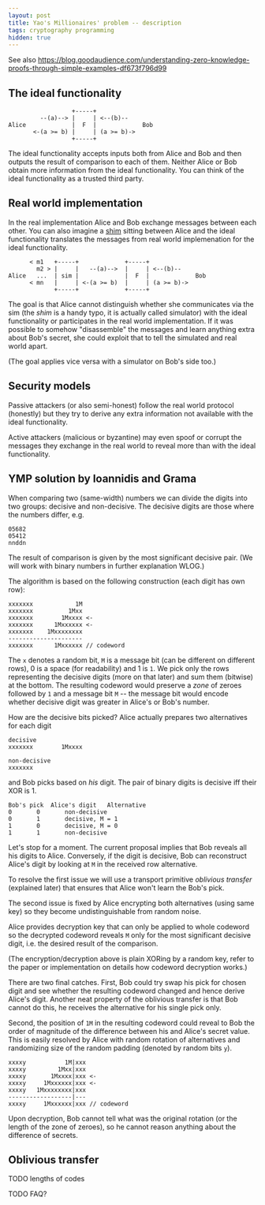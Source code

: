 ```yaml
---
layout: post
title: Yao's Millionaires' problem -- description
tags: cryptography programming 
hidden: true
---
```


See also https://blog.goodaudience.com/understanding-zero-knowledge-proofs-through-simple-examples-df673f796d99

## The ideal functionality


	                  +-----+
	         --(a)--> |     | <--(b)--
	Alice             |  F  |             Bob
	       <-(a >= b) |     | (a >= b)->
	                  +-----+

The ideal functionality accepts inputs both from Alice and Bob and then outputs
the result of comparison to each of them.
Neither Alice or Bob obtain more information from the ideal functionality.
You can think of the ideal functionality as a trusted third party.

## Real world implementation

In the real implementation Alice and Bob exchange messages between each other.
You can also imagine a [shim](https://en.wikipedia.org/wiki/Shim_(computing))
sitting between Alice and the ideal functionality translates the
messages from real world implemenation for the ideal functionality.


	      < m1   +-----+             +-----+
	        m2 > |     |   --(a)-->  |     | <--(b)--
	Alice   ...  | sim |             |  F  |             Bob
	      < mn   |     | <-(a >= b)  |     | (a >= b)->
	             +-----+             +-----+ 

The goal is that Alice cannot distinguish whether she communicates via the sim
(the *shim* is a handy typo, it is actually called simulator) with the ideal
functionality or participates in the real world implementation.
If it was possible to somehow "disassemble" the messages and learn anything
extra about Bob's secret, she could exploit that to tell the simulated and real
world apart.

(The goal applies vice versa with a simulator on Bob's side too.)

## Security models

Passive attackers (or also semi-honest) follow the real world protocol
(honestly) but they try to derive any extra information not available with the
ideal functionality.

Active attackers (malicious or byzantine) may even spoof or corrupt the
messages they exchange in the real world to reveal more than with the ideal
functionality.


## YMP solution by Ioannidis and Grama

When comparing two (same-width) numbers we can divide the digits into two
groups: decisive and non-decisive.
The decisive digits are those where the numbers differ, e.g.

	05682
	05412
	nnddn

The result of comparison is given by the most significant decisive pair.
(We will work with binary numbers in further explanation WLOG.)

The algorithm is based on the following construction (each digit has own row):

	xxxxxxx            1M
	xxxxxxx          1Mxx
	xxxxxxx        1Mxxxx <-
	xxxxxxx      1Mxxxxxx <-
	xxxxxxx    1Mxxxxxxxx
	---------------------
	xxxxxxx      1Mxxxxxx // codeword

The `x` denotes a random bit, `M` is a message bit (can be different on
different rows), 0 is a space (for readability) and 1 is `1`.
We pick only the rows representing the decisive digits (more on that later)
and sum them (bitwise) at the bottom.
The resulting codeword would preserve a *zone* of zeroes followed by `1` and a
message bit `M` -- the message bit would encode whether decisive digit was
greater in Alice's or Bob's number.

How are the decisive bits picked? Alice actually prepares two alternatives for
each digit

	decisive
	xxxxxxx        1Mxxxx
	
	non-decisive
	xxxxxxx              

and Bob picks based on *his* digit.
The pair of binary digits is decisive iff their XOR is 1.

	Bob's pick	Alice's digit	Alternative
	0		0		non-decisive
	0		1		decisive, M = 1
	1		0		decisive, M = 0
	1		1		non-decisive

Let's stop for a moment. The current proposal implies that Bob reveals all his
digits to Alice.
Conversely, if the digit is decisive, Bob can reconstruct Alice's digit by
looking at `M` in the received row alternative.

To resolve the first issue we will use a transport primitive *oblivious
transfer* (explained later) that ensures that Alice won't learn the Bob's pick.

The second issue is fixed by Alice encrypting both alternatives (using same
key) so they become undistinguishable from random noise.

Alice provides decryption key that can only be applied to whole codeword so the
decrypted codeword reveals `M` only for the most significant decisive digit,
i.e. the desired result of the comparison.

(The encryption/decryption above is plain XORing by a random key, refer to the
paper or implementation on details how codeword decryption works.)

There are two final catches.
First, Bob could try swap his pick for chosen digit and see whether the
resulting codeword changed and hence derive Alice's digit.
Another neat property of the oblivious transfer is that Bob cannot do this, he
receives the alternative for his single pick only.

Second, the position of `1M` in the resulting codeword could reveal to Bob the
order of magnitude of the difference between his and Alice's secret value.
This is easily resolved by Alice with random rotation of alternatives and
randomizing size of the random padding (denoted by random bits `y`).

	xxxxy           1M|xxx
	xxxxy         1Mxx|xxx
	xxxxy       1Mxxxx|xxx <-
	xxxxy     1Mxxxxxx|xxx <-
	xxxxy   1Mxxxxxxxx|xxx
	------------------|---
	xxxxy     1Mxxxxxx|xxx // codeword

Upon decryption, Bob cannot tell what was the original rotation (or the length
of the zone of zeroes), so he cannot reason anything about the difference of
secrets.

## Oblivious transfer




TODO lengths of codes

TODO FAQ?
